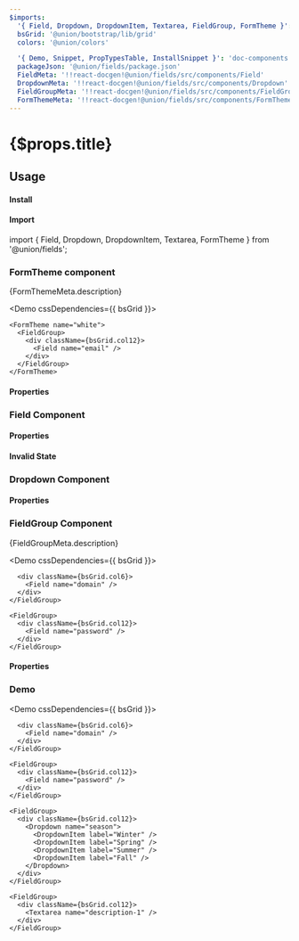 ```yaml
---
$imports:
  '{ Field, Dropdown, DropdownItem, Textarea, FieldGroup, FormTheme }': '@union/fields'
  bsGrid: '@union/bootstrap/lib/grid'
  colors: '@union/colors'

  '{ Demo, Snippet, PropTypesTable, InstallSnippet }': 'doc-components'
  packageJson: '@union/fields/package.json'
  FieldMeta: '!!react-docgen!@union/fields/src/components/Field'
  DropdownMeta: '!!react-docgen!@union/fields/src/components/Dropdown'
  FieldGroupMeta: '!!react-docgen!@union/fields/src/components/FieldGroup'
  FormThemeMeta: '!!react-docgen!@union/fields/src/components/FormTheme'
---
```


<h1>{$props.title}</h1>

## Usage

#### Install

<InstallSnippet packageJson={packageJson} />

#### Import

<Snippet lang="javascript">
import { Field, Dropdown, DropdownItem, Textarea, FormTheme } from '@union/fields';
</Snippet>

### FormTheme component

<p>{FormThemeMeta.description}</p>

<Demo cssDependencies={{ bsGrid }}>
  <div>
    <FormTheme>
      <FieldGroup>
        <div className={bsGrid.col12}>
          <Field name="email" />
        </div>
      </FieldGroup>
    </FormTheme>

    <FormTheme name="white">
      <FieldGroup>
        <div className={bsGrid.col12}>
          <Field name="email" />
        </div>
      </FieldGroup>
    </FormTheme>
  </div>
</Demo>

#### Properties

<PropTypesTable metadata={FormThemeMeta.props} />

### Field Component

<Demo>
  <FormTheme>
    <Field name="email" />
  </FormTheme>
</Demo>

#### Properties

<PropTypesTable metadata={FieldMeta.props} />

#### Invalid State

<Demo>
  <Field name="email" valid={false} validationMessage="Something went wrong" />
</Demo>

### Dropdown Component

<Demo>
  <FormTheme>
    <Dropdown name="Season">
      <DropdownItem label="Winter" />
      <DropdownItem label="Spring" />
      <DropdownItem label="Summer" />
      <DropdownItem label="Fall" isSelected={true} />
    </Dropdown>
  </FormTheme>
</Demo>

#### Properties

<PropTypesTable metadata={DropdownMeta.props} />

### FieldGroup Component

<p>{FieldGroupMeta.description}</p>

<Demo cssDependencies={{ bsGrid }}>
  <FormTheme>
    <FieldGroup>
      <div className={bsGrid.col6}>
        <Field name="email" />
      </div>

      <div className={bsGrid.col6}>
        <Field name="domain" />
      </div>
    </FieldGroup>

    <FieldGroup>
      <div className={bsGrid.col12}>
        <Field name="password" />
      </div>
    </FieldGroup>
  </FormTheme>
</Demo>

#### Properties

<PropTypesTable metadata={FieldGroupMeta.props} />

### Demo

<Demo cssDependencies={{ bsGrid }}>
  <FormTheme>
    <FieldGroup>
      <div className={bsGrid.col6}>
        <Field name="email" />
      </div>

      <div className={bsGrid.col6}>
        <Field name="domain" />
      </div>
    </FieldGroup>

    <FieldGroup>
      <div className={bsGrid.col12}>
        <Field name="password" />
      </div>
    </FieldGroup>

    <FieldGroup>
      <div className={bsGrid.col12}>
        <Dropdown name="season">
          <DropdownItem label="Winter" />
          <DropdownItem label="Spring" />
          <DropdownItem label="Summer" />
          <DropdownItem label="Fall" />
        </Dropdown>
      </div>
    </FieldGroup>

    <FieldGroup>
      <div className={bsGrid.col12}>
        <Textarea name="description-1" />
      </div>
    </FieldGroup>
  </FormTheme>
</Demo>
